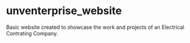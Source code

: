 # unventerprise_website
Basic website created to showcase the work and projects of an Electrical Contrating Company.
